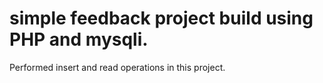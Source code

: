 # simple feedback project build using PHP and mysqli.
Performed insert and read operations in this project.
